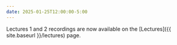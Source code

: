 ```yaml
---
date: 2025-01-25T12:00:00-5:00
---
```

Lectures 1 and 2 recordings are now available on the [Lectures]({{ site.baseurl }}/lectures) page.
